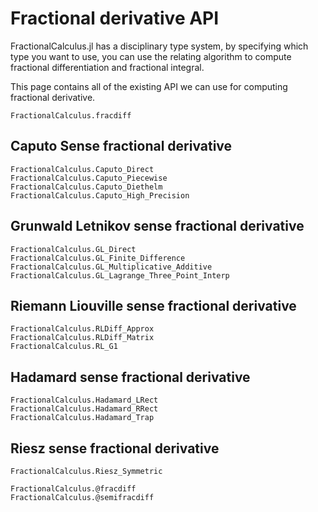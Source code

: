 # Fractional derivative API

FractionalCalculus.jl has a disciplinary type system, by specifying which type you want to use, you can use the relating algorithm to compute fractional differentiation and fractional integral. 

This page contains all of the existing API we can use for computing fractional derivative.

```@docs
FractionalCalculus.fracdiff
```

## Caputo Sense fractional derivative

```@docs
FractionalCalculus.Caputo_Direct
FractionalCalculus.Caputo_Piecewise
FractionalCalculus.Caputo_Diethelm
FractionalCalculus.Caputo_High_Precision
```

## Grunwald Letnikov sense fractional derivative

```@docs
FractionalCalculus.GL_Direct
FractionalCalculus.GL_Finite_Difference
FractionalCalculus.GL_Multiplicative_Additive
FractionalCalculus.GL_Lagrange_Three_Point_Interp
```

## Riemann Liouville sense fractional derivative

```@docs
FractionalCalculus.RLDiff_Approx
FractionalCalculus.RLDiff_Matrix
FractionalCalculus.RL_G1
```

## Hadamard sense fractional derivative

```@docs
FractionalCalculus.Hadamard_LRect
FractionalCalculus.Hadamard_RRect
FractionalCalculus.Hadamard_Trap
```

## Riesz sense fractional derivative

```@docs
FractionalCalculus.Riesz_Symmetric
```

```@docs
FractionalCalculus.@fracdiff
FractionalCalculus.@semifracdiff
```

